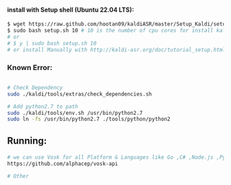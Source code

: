 #### install with Setup shell (Ubuntu 22.04 LTS):
```sh
$ wget https://raw.github.com/hootan09/kaldiASR/master/Setup_Kaldi/setup.sh
$ sudo bash setup.sh 10 # 10 is the number of cpu cores for install kaldi
# or 
# $ y | sudo bash setup.sh 10
# or install Manually with http://kaldi-asr.org/doc/tutorial_setup.html
```

### Known Error:
```sh

# Check Dependency
sudo ./kaldi/tools/extras/check_dependencies.sh

# Add python2.7 to path
sudo ./kaldi/tools/env.sh /usr/bin/python2.7
sudo ln -fs /usr/bin/python2.7 ./tools/python/python2
```

## Running:
#### 
```sh
# we can use Vosk for all Platform & Languages like Go ,C# ,Node.js ,Python ...
https://github.com/alphacep/vosk-api

# Other

```